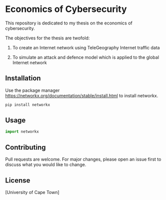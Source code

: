 # Economics of Cybersecurity

This repository is dedicated to my thesis on the economics of cybersecurity. 

The objectives for the thesis are twofold:

1) To create an Internet network using TeleGeography Internet traffic data

2) To simulate an attack and defence model which is applied to the global Internet network

## Installation

Use the package manager https://networkx.org/documentation/stable/install.html to install networkx.

```bash
pip install networkx
```

## Usage

```python
import networkx
```

## Contributing

Pull requests are welcome. For major changes, please open an issue first to discuss what you would like to change.

## License

[University of Cape Town]

